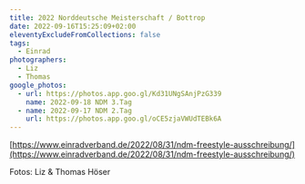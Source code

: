 ```yaml
---
title: 2022 Norddeutsche Meisterschaft / Bottrop
date: 2022-09-16T15:25:09+02:00
eleventyExcludeFromCollections: false
tags:
  - Einrad
photographers:
  - Liz
  - Thomas
google_photos:
  - url: https://photos.app.goo.gl/Kd31UNgSAnjPzG339
    name: 2022-09-18 NDM 3.Tag
  - name: 2022-09-17 NDM 2.Tag
    url: https://photos.app.goo.gl/oCE5zjaVWUdTEBk6A
---
```

[https://www.einradverband.de/2022/08/31/ndm-freestyle-ausschreibung/](https://www.einradverband.de/2022/08/31/ndm-freestyle-ausschreibung/)


Fotos: Liz & Thomas Höser
